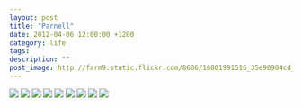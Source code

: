 ```yaml
---
layout: post
title: "Parnell"
date: 2012-04-06 12:00:00 +1200
category: life
tags: 
description: ""
post_image: http://farm9.static.flickr.com/8686/16801991516_35e90904cd_o.jpg
---
```

[![](http://farm8.static.flickr.com/7415/9566422820_822e82e428_c.jpg)](http://farm8.static.flickr.com/7415/9566422820_dd1a656199_o.jpg)
[![](http://farm4.static.flickr.com/3761/9566423328_dacc46b6cb_c.jpg)](http://farm4.static.flickr.com/3761/9566423328_d81fcfbe2e_o.jpg)
[![](http://farm6.static.flickr.com/5465/9563632941_6abd47a877_c.jpg)](http://farm6.static.flickr.com/5465/9563632941_ab45b44566_o.jpg)
[![](http://farm4.static.flickr.com/3827/9563633539_6fba7c90ba_c.jpg)](http://farm4.static.flickr.com/3827/9563633539_084c55deb1_o.jpg)
[![](http://farm8.static.flickr.com/7351/9563634419_f35a670dac_c.jpg)](http://farm8.static.flickr.com/7351/9563634419_585335b636_o.jpg)
[![](http://farm4.static.flickr.com/3800/9566426558_7e90f15b92_c.jpg)](http://farm4.static.flickr.com/3800/9566426558_3181611122_o.jpg)
[![](http://farm3.static.flickr.com/2823/9563635863_fa22b0f569_c.jpg)](http://farm3.static.flickr.com/2823/9563635863_06b37217b4_o.jpg)
[![](http://farm3.static.flickr.com/2863/9563636633_654683de44_c.jpg)](http://farm3.static.flickr.com/2863/9563636633_515e853d87_o.jpg)
[![](http://farm6.static.flickr.com/5489/9563637515_ffa1f8aa45_c.jpg)](http://farm6.static.flickr.com/5489/9563637515_41971c19dc_o.jpg)
